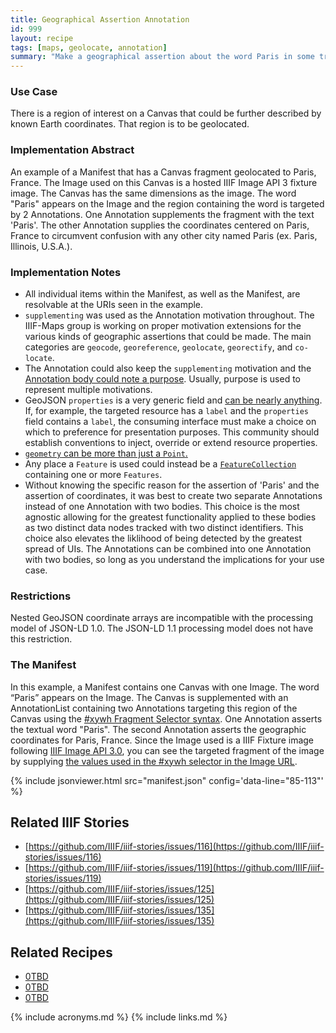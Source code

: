 ```yaml
---
title: Geographical Assertion Annotation 
id: 999
layout: recipe
tags: [maps, geolocate, annotation]
summary: "Make a geographical assertion about the word Paris in some transcription text."
---
```


### Use Case
There is a region of interest on a Canvas that could be further described by known Earth coordinates.  That region is to be geolocated.

### Implementation Abstract
An example of a Manifest that has a Canvas fragment geolocated to Paris, France.  The Image used on this Canvas is a hosted IIIF Image API 3 fixture image.  The Canvas has the same dimensions as the image.  The word "Paris" appears on the Image and the region containing the word is targeted by 2 Annotations.  One Annotation supplements the fragment with the text 'Paris'.  The other Annotation supplies the coordinates centered on Paris, France to circumvent confusion with any other city named Paris (ex. Paris, Illinois, U.S.A.).

### Implementation Notes
* All individual items within the Manifest, as well as the Manifest, are resolvable at the URIs seen in the example.  
* `supplementing` was used as the Annotation motivation throughout. The IIIF-Maps group is working on proper motivation extensions for the various kinds of geographic assertions that could be made. The main categories are `geocode`, `georeference`, `geolocate`, `georectify`, and `co-locate`.
* The Annotation could also keep the `supplementing` motivation and the [Annotation body could note a purpose](https://www.w3.org/TR/annotation-model/#purpose-for-external-web-resources).  Usually, purpose is used to represent multiple motivations.  
* GeoJSON `properties` is a very generic field and [can be nearly anything](https://tools.ietf.org/html/rfc7946#section-3.2). If, for example, the targeted resource has a `label` and the `properties` field contains a `label`, the consuming interface must make a choice on which to preference for presentation purposes. This community should establish conventions to inject, override or extend resource properties.
* [`geometry` can be more than just a `Point`.](https://tools.ietf.org/html/rfc7946#section-3.1)
* Any place a `Feature` is used could instead be a [`FeatureCollection`](geocollection.json) containing one or more `Features`.
* Without knowing the specific reason for the assertion of 'Paris' and the assertion of coordinates, it was best to create two separate Annotations instead of one Annotation with two bodies.  This choice is the most agnostic allowing for the greatest functionality applied to these bodies as two distinct data nodes tracked with two distinct identifiers.  This choice also elevates the liklihood of being detected by the greatest spread of UIs.  The Annotations can be combined into one Annotation with two bodies, so long as you understand the implications for your use case.  

### Restrictions
Nested GeoJSON coordinate arrays are incompatible with the processing model of JSON-LD 1.0. The JSON-LD 1.1 processing model does not have this restriction.  

### The Manifest
In this example, a Manifest contains one Canvas with one Image.  The word “Paris” appears on the Image. The Canvas is supplemented with an AnnotationList containing two Annotations targeting this region of the Canvas using the [#xywh Fragment Selector syntax](https://www.w3.org/TR/annotation-model/#fragment-selector).  One Annotation asserts the textual word "Paris".  The second Annotation asserts the geographic coordinates for Paris, France.  Since the Image used is a IIIF Fixture image following [IIIF Image API 3.0](https://iiif.io/api/image/3.0/), you can see the targeted fragment of the image by supplying [the values used in the #xywh selector in the Image URL](https://iiif.io/api/image/3.0/example/reference/59d09e6773341f28ea166e9f3c1e674f-gallica_ark_12148_bpt6k1526005v_f20/1300,3370,250,100/max/0/default.jpg). 

{% include jsonviewer.html src="manifest.json" config='data-line="85-113"' %}

## Related IIIF Stories
* [https://github.com/IIIF/iiif-stories/issues/116](https://github.com/IIIF/iiif-stories/issues/116)
* [https://github.com/IIIF/iiif-stories/issues/119](https://github.com/IIIF/iiif-stories/issues/119)
* [https://github.com/IIIF/iiif-stories/issues/125](https://github.com/IIIF/iiif-stories/issues/125)
* [https://github.com/IIIF/iiif-stories/issues/135](https://github.com/IIIF/iiif-stories/issues/135)

## Related Recipes
* [0TBD]()
* [0TBD]()
* [0TBD]()

{% include acronyms.md %}
{% include links.md %}
